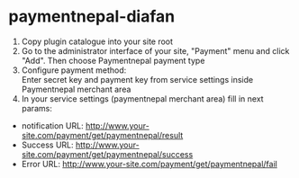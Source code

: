 # paymentnepal-diafan  
1. Copy plugin catalogue into your site root
3. Go to the administrator interface of your site, "Payment" menu and click "Add". Then choose Paymentnepal payment type
3. Configure payment method:  
  Enter secret key and payment key from service settings inside Paymentnepal merchant area
4. In your service settings (paymentnepal merchant area) fill in next params:  

* notification URL: http://www.your-site.com/payment/get/paymentnepal/result
* Success URL: http://www.your-site.com/payment/get/paymentnepal/success
* Error URL: http://www.your-site.com/payment/get/paymentnepal/fail
